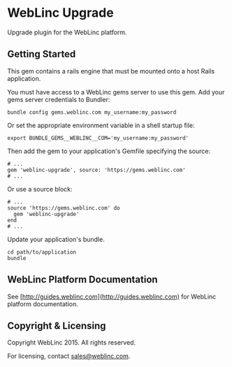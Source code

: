 WebLinc Upgrade
================================================================================

Upgrade plugin for the WebLinc platform.

Getting Started
--------------------------------------------------------------------------------

This gem contains a rails engine that must be mounted onto a host Rails application.

You must have access to a WebLinc gems server to use this gem. Add your gems server credentials to Bundler:

    bundle config gems.weblinc.com my_username:my_password

Or set the appropriate environment variable in a shell startup file:

    export BUNDLE_GEMS__WEBLINC__COM='my_username:my_password'

Then add the gem to your application's Gemfile specifying the source:

    # ...
    gem 'weblinc-upgrade', source: 'https://gems.weblinc.com'
    # ...

Or use a source block:

    # ...
    source 'https://gems.weblinc.com' do
      gem 'weblinc-upgrade'
    end
    # ...

Update your application's bundle.

    cd path/to/application
    bundle

WebLinc Platform Documentation
--------------------------------------------------------------------------------

See [http://guides.weblinc.com](http://guides.weblinc.com) for WebLinc platform documentation.

Copyright & Licensing
--------------------------------------------------------------------------------

Copyright WebLinc 2015. All rights reserved.

For licensing, contact sales@weblinc.com.
